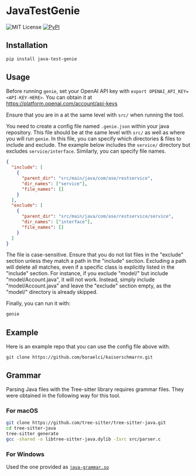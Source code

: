 # JavaTestGenie
![MIT License](https://img.shields.io/github/license/boraelci/review-master)
[![PyPI](https://img.shields.io/pypi/v/java-test-genie)](https://pypi.org/project/java-test-genie/)

## Installation

```bash
pip install java-test-genie
```

## Usage

Before running `genie`, set your OpenAI API key with `export OPENAI_API_KEY=<API-KEY-HERE>`. You can obtain it at https://platform.openai.com/account/api-keys

Ensure that you are in a at the same level with `src/` when running the tool.

You need to create a config file named `.genie.json` within your java repository. This file should be at the same level with `src/` as well as where you will run `genie`. In this file, you can specify which directories & files to include and exclude. The example below includes the `service/` directory but excludes `service/interface`. Similarly, you can specify file names.

```json
{
  "include": [
    {
      "parent_dir": "src/main/java/com/ase/restservice",
      "dir_names": ["service"],
      "file_names": []
    }
  ],
  "exclude": [
    {
      "parent_dir": "src/main/java/com/ase/restservice/service",
      "dir_names": ["interface"],
      "file_names": []
    }
  ]
}
```

The file is case-sensitive. Ensure that you do not list files in the "exclude" section unless they match a path in the "include" section. Excluding a path will delete all matches, even if a specific class is explicitly listed in the "include" section. For instance, if you exclude "model/" but include "model/Account.java", it will not work. Instead, simply include "model/Account.java" and leave the "exclude" section empty, as the "model/" directory is already skipped.

Finally, you can run it with:

```bash
genie
```

## Example

Here is an example repo that you can use the config file above with.

`git clone https://github.com/boraelci/kaiserschmarrn.git`

## Grammar

Parsing Java files with the Tree-sitter library requires grammar files. They were obtained in the following way for this tool.

### For macOS

```bash
git clone https://github.com/tree-sitter/tree-sitter-java.git
cd tree-sitter-java
tree-sitter generate
gcc -shared -o libtree-sitter-java.dylib -Isrc src/parser.c
```

### For Windows

Used the one provided as [`java-grammar.so`](https://github.com/microsoft/methods2test/blob/main/scripts/java-grammar.so)
